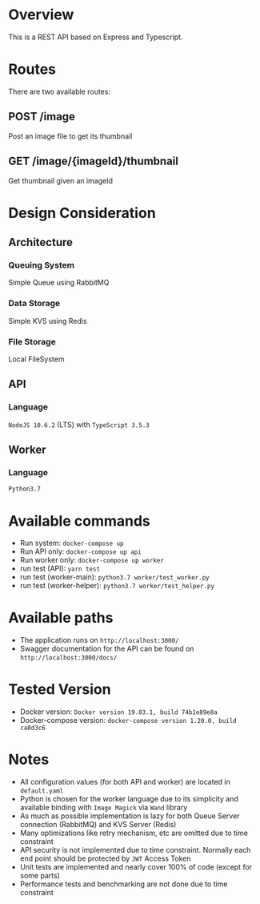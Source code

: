 # Overview
This is a REST API based on Express and Typescript.

# Routes
There are two available routes: 
## POST /image
Post an image file to get its thumbnail
## GET /image/{imageId}/thumbnail
Get thumbnail given an imageId

# Design Consideration
## Architecture
### Queuing System
Simple Queue using RabbitMQ
### Data Storage
Simple KVS using Redis
### File Storage
Local FileSystem 
## API
### Language
```NodeJS 10.6.2``` (LTS) with ```TypeScript 3.5.3```
## Worker
### Language
```Python3.7```

# Available commands
- Run system: `docker-compose up`
- Run API only: `docker-compose up api`
- Run worker only: `docker-compose up worker`
- run test (API): `yarn test`
- run test (worker-main): `python3.7 worker/test_worker.py`
- run test (worker-helper): `python3.7 worker/test_helper.py`

# Available paths
- The application runs on `http://localhost:3000/`
- Swagger documentation for the API can be found on `http://localhost:3000/docs/`

# Tested Version
* Docker version: ```Docker version 19.03.1, build 74b1e89e8a```
* Docker-compose version: ```docker-compose version 1.20.0, build ca8d3c6```

# Notes
* All configuration values (for both API and worker) are located in `default.yaml`
* Python is chosen for the worker language due to its simplicity and available binding with ```Image Magick``` via ```Wand``` library 
* As much as possible implementation is lazy for both Queue Server connection (RabbitMQ) and KVS Server (Redis)
* Many optimizations like retry mechanism, etc are omitted due to time constraint
* API security is not implemented due to time constraint. Normally each end point should be protected by ```JWT``` Access Token
* Unit tests are implemented and nearly cover 100% of code (except for some parts)
* Performance tests and benchmarking are not done due to time constraint